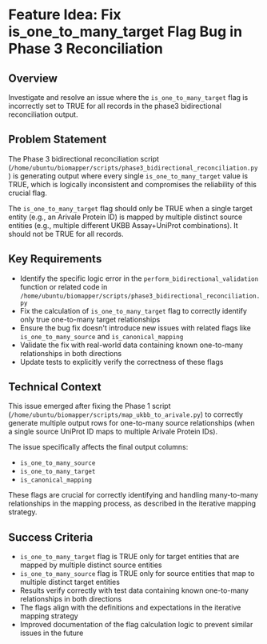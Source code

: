 # Feature Idea: Fix is_one_to_many_target Flag Bug in Phase 3 Reconciliation

## Overview
Investigate and resolve an issue where the `is_one_to_many_target` flag is incorrectly set to TRUE for all records in the phase3 bidirectional reconciliation output.

## Problem Statement
The Phase 3 bidirectional reconciliation script (`/home/ubuntu/biomapper/scripts/phase3_bidirectional_reconciliation.py`) is generating output where every single `is_one_to_many_target` value is TRUE, which is logically inconsistent and compromises the reliability of this crucial flag.

The `is_one_to_many_target` flag should only be TRUE when a single target entity (e.g., an Arivale Protein ID) is mapped by multiple distinct source entities (e.g., multiple different UKBB Assay+UniProt combinations). It should not be TRUE for all records.

## Key Requirements
- Identify the specific logic error in the `perform_bidirectional_validation` function or related code in `/home/ubuntu/biomapper/scripts/phase3_bidirectional_reconciliation.py`
- Fix the calculation of `is_one_to_many_target` flag to correctly identify only true one-to-many target relationships
- Ensure the bug fix doesn't introduce new issues with related flags like `is_one_to_many_source` and `is_canonical_mapping`
- Validate the fix with real-world data containing known one-to-many relationships in both directions
- Update tests to explicitly verify the correctness of these flags

## Technical Context
This issue emerged after fixing the Phase 1 script (`/home/ubuntu/biomapper/scripts/map_ukbb_to_arivale.py`) to correctly generate multiple output rows for one-to-many source relationships (when a single source UniProt ID maps to multiple Arivale Protein IDs).

The issue specifically affects the final output columns:
- `is_one_to_many_source`
- `is_one_to_many_target`
- `is_canonical_mapping`

These flags are crucial for correctly identifying and handling many-to-many relationships in the mapping process, as described in the iterative mapping strategy.

## Success Criteria
- `is_one_to_many_target` flag is TRUE only for target entities that are mapped by multiple distinct source entities
- `is_one_to_many_source` flag is TRUE only for source entities that map to multiple distinct target entities
- Results verify correctly with test data containing known one-to-many relationships in both directions
- The flags align with the definitions and expectations in the iterative mapping strategy
- Improved documentation of the flag calculation logic to prevent similar issues in the future
